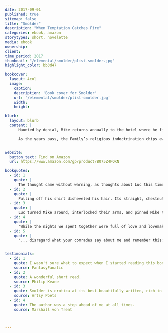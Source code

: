 ```yaml
---
date: 2017-09-01
published: true
sitemap: false
title: "Smolder"
description: "When Temptation Catches Fire"
categories: ebook, amazon
storytypes: short, novelette
media: ebook
ownership:
client: 
time_period: 2017
thumbnail: "/elemental/smolder/plist-smolder.jpg"
highlight_color: bb3d47

bookcover:
  layout: 4col
  image:
    caption: 
    description: 'Book cover for Smolder'
    url: '/elemental/smolder/plist-smolder.jpg'
    width: 
    height: 

blurb:
  layout: blurb
  content: |
      Haunted by denial, Mike returns annually to the hotel where he first connected with Luc, an enigmatic ex-member of the Family. Luc’s confident masculinity and tenderness sparks feelings in Mike that he’d never before indulged–falling in love became as inevitable as gravity.

      As the years pass, the Family’s religious indoctrination chips away at Mike’s abundant love for Luc. During their struggle, tragedy strikes, branding Mike’s heart and soul until his ritual is all that remains. However, a mysterious letter interrupts this year’s pilgrimage and offers him redemption. Can he accept it before the Family extinguishes his final, smoldering ember?


website:
  button_text: Find on Amazon
  url: https://www.amazon.com/gp/product/B075Z4PQKN

bookquotes: 
  - id: 1
    quote: | 
      The thought came without warning, as thoughts about Luc this time of year often did.
  - id: 2
    quote: |
      Pulling off his shirt disheveled his hair. Its straight, chestnut-brown locks threatened to obscure his vision if he bent too far forward. His eyes were such a light brown they seemed yellow, almost golden fleeces...
  - id: 3
    quote: |
      Luc turned Mike around, interlocked their arms, and pinned Mike to the bed, chest down. Fresh urgency strengthened Luc’s embrace...
  - id: 4
    quote: |
      "While the nights we spent together were full of love and lovemaking, they also played host to the battle between your heel and heart."
  - id: 5
    quote: |
      "... disregard what your comrades say about me and remember this: I will always love you no matter what. Because I am free, and loving you is what I choose to do."


testimonials: 
  - id: 1
    quote: I wasn't sure what to expect when I started reading this book, but it completely exceeded anything I would have possibly imagined.
    source: FantasyFanatic
  - id: 2
    quote: A wonderful short read.
    source: Philip Keane
  - id: 3
    quote: Smolder is erotica at its best—beautifully written, rich in human emotion, super hot, and with a fantastic twist.
    source: Artsy Poets
  - id: 4
    quote: The author was a step ahead of me at all times.
    source: Marshall von Trent



---
```


